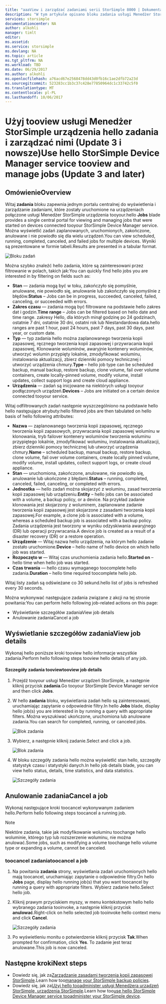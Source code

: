 ```yaml
---
title: "aaaView i zarządzać zadaniami serii StorSimple 8000 | Dokumentacja firmy Microsoft"
description: "W tym artykule opisano bloku zadania usługi Menedżer StorSimple urządzenia hello i w jaki sposób toouse on tootrack ostatnie, bieżących i zaplanowanych zadań tworzenia kopii zapasowej."
services: storsimple
documentationcenter: NA
author: alkohli
manager: timlt
editor: 
ms.assetid: 
ms.service: storsimple
ms.devlang: NA
ms.topic: article
ms.tgt_pltfrm: NA
ms.workload: TBD
ms.date: 06/29/2017
ms.author: alkohli
ms.openlocfilehash: a76acd67e2568478dd43d0fb16c1ae2dfb72a23d
ms.sourcegitcommit: 523283cc1b3c37c428e77850964dc1c33742c5f0
ms.translationtype: MT
ms.contentlocale: pl-PL
ms.lasthandoff: 10/06/2017
---
```

# <a name="use-hello-storsimple-device-manager-service-tooview-and-manage-jobs-update-3-and-later"></a><span data-ttu-id="0708c-103">Użyj tooview usługi Menedżer StorSimple urządzenia hello zadania i zarządzać nimi (Update 3 i nowsze)</span><span class="sxs-lookup"><span data-stu-id="0708c-103">Use hello StorSimple Device Manager service tooview and manage jobs (Update 3 and later)</span></span>

## <a name="overview"></a><span data-ttu-id="0708c-104">Omówienie</span><span class="sxs-lookup"><span data-stu-id="0708c-104">Overview</span></span>
<span data-ttu-id="0708c-105">Witaj **zadania** bloku zapewnia jednym portalu centralnej do wyświetlenia i zarządzanie zadaniami, które zostały uruchomione na urządzeniach połączone usługi Menedżer StorSimple urządzenia tooyour.</span><span class="sxs-lookup"><span data-stu-id="0708c-105">hello **Jobs** blade provides a single central portal for viewing and managing jobs that were started on devices connected tooyour StorSimple Device Manager service.</span></span> <span data-ttu-id="0708c-106">Można wyświetlić zadań zaplanowanych, uruchomionych, zakończone, anulowane i nie powiodło się dla wielu urządzeń.</span><span class="sxs-lookup"><span data-stu-id="0708c-106">You can view scheduled, running, completed, canceled, and failed jobs for multiple devices.</span></span> <span data-ttu-id="0708c-107">Wyniki są prezentowane w formie tabeli.</span><span class="sxs-lookup"><span data-stu-id="0708c-107">Results are presented in a tabular format.</span></span>

![Bloku zadań](./media/storsimple-8000-manage-jobs-u2/jobs1.png)

<span data-ttu-id="0708c-109">Można szybko znaleźć hello zadania, które są zainteresowani przez filtrowanie w polach, takich jak:</span><span class="sxs-lookup"><span data-stu-id="0708c-109">You can quickly find hello jobs you are interested in by filtering on fields such as:</span></span>

* <span data-ttu-id="0708c-110">**Stan** — zadania mogą być w toku, zakończyło się pomyślnie, anulowane, nie powiodło się, anulowanie lub zakończyło się pomyślnie z błędów.</span><span class="sxs-lookup"><span data-stu-id="0708c-110">**Status** – Jobs can be in progress, succeeded, canceled, failed, canceling, or succeeded with errors.</span></span>
* <span data-ttu-id="0708c-111">**Zakres czasu** — zadania mogą być filtrowane na podstawie hello zakres dat i godzin.</span><span class="sxs-lookup"><span data-stu-id="0708c-111">**Time range** – Jobs can be filtered based on hello date and time range.</span></span> <span data-ttu-id="0708c-112">zakresy Hello, dla których minął godzinę po 24 godzinach, ostatnie 7 dni, ostatnie 30 dni, ostatni rok lub Niestandardowa data.</span><span class="sxs-lookup"><span data-stu-id="0708c-112">hello ranges are past 1 hour, past 24 hours, past 7 days, past 30 days, past year, or custom date.</span></span>
* <span data-ttu-id="0708c-113">**Typ** — typ zadania hello można zaplanowanego tworzenia kopii zapasowej, ręcznego tworzenia kopii zapasowej i przywracania kopii zapasowej, Klonowanie woluminów, awaryjnie kontenery woluminów, utworzyć wolumin przypięty lokalnie, zmodyfikować woluminu, instalowania aktualizacji, zbierz dzienniki pomocy technicznej i utworzyć urządzenia chmury.</span><span class="sxs-lookup"><span data-stu-id="0708c-113">**Type** – hello job type can be scheduled backup, manual backup, restore backup, clone volume, fail over volume containers, create locally-pinned volume, modify volume, install updates, collect support logs and create cloud appliance.</span></span>
* <span data-ttu-id="0708c-114">**Urządzenia** — zadań są inicjowane na niektórych usługi tooyour podłączonych urządzeń.</span><span class="sxs-lookup"><span data-stu-id="0708c-114">**Devices** – Jobs are initiated on a certain device connected tooyour service.</span></span>
  
<span data-ttu-id="0708c-115">Witaj odfiltrowanych zadań następnie wyszczególniono na podstawie hello hello następujące atrybuty:</span><span class="sxs-lookup"><span data-stu-id="0708c-115">hello filtered jobs are then tabulated on hello basis of hello following attributes:</span></span>
  
* <span data-ttu-id="0708c-116">**Nazwa** — zaplanowanego tworzenia kopii zapasowej, ręcznego tworzenia kopii zapasowych, przywracania kopii zapasowej woluminu w klonowania, tryb failover kontenery woluminów tworzenia woluminu przypiętego lokalnie, zmodyfikować woluminu, instalowania aktualizacji, zbierz dzienniki pomocy technicznej lub utworzyć urządzenia chmury.</span><span class="sxs-lookup"><span data-stu-id="0708c-116">**Name** – scheduled backup, manual backup, restore backup, clone volume, fail over volume containers, create locally pinned volume, modify volume, install updates, collect support logs, or create cloud appliance.</span></span>
* <span data-ttu-id="0708c-117">**Stan** — uruchomiona, zakończone, anulowane, nie powiodło się, anulowanie lub ukończone z błędami.</span><span class="sxs-lookup"><span data-stu-id="0708c-117">**Status** – running, completed, canceled, failed, canceling, or completed with errors.</span></span>
* <span data-ttu-id="0708c-118">**Jednostka** — hello zadań można skojarzyć z woluminu, zasad tworzenia kopii zapasowej lub urządzeniu.</span><span class="sxs-lookup"><span data-stu-id="0708c-118">**Entity** – hello jobs can be associated with a volume, a backup policy, or a device.</span></span> <span data-ttu-id="0708c-119">Na przykład zadanie klonowania jest skojarzony z woluminem, zaplanowane zadanie tworzenia kopii zapasowej jest skojarzone z zasadami tworzenia kopii zapasowej.</span><span class="sxs-lookup"><span data-stu-id="0708c-119">For example, a clone job is associated with a volume, whereas a scheduled backup job is associated with a backup policy.</span></span> <span data-ttu-id="0708c-120">Zadania urządzenia jest tworzony w wyniku odzyskiwania awaryjnego (DR) lub operacji przywracania.</span><span class="sxs-lookup"><span data-stu-id="0708c-120">A device job is created as a result of a disaster recovery (DR) or a restore operation.</span></span>
* <span data-ttu-id="0708c-121">**Urządzenie** — Witaj nazwa hello urządzenia, na którym hello zadanie zostało uruchomione.</span><span class="sxs-lookup"><span data-stu-id="0708c-121">**Device** – hello name of hello device on which hello job was started.</span></span>
* <span data-ttu-id="0708c-122">**Rozpoczęto w** — Witaj czas uruchomienia zadania hello.</span><span class="sxs-lookup"><span data-stu-id="0708c-122">**Started on** – hello time when hello job was started.</span></span>
* <span data-ttu-id="0708c-123">**Czas trwania** — hello czasu wymaganego toocomplete hello zadania.</span><span class="sxs-lookup"><span data-stu-id="0708c-123">**Duration** – hello time required toocomplete hello job.</span></span>

<span data-ttu-id="0708c-124">Witaj listy zadań są odświeżane co 30 sekund.</span><span class="sxs-lookup"><span data-stu-id="0708c-124">hello list of jobs is refreshed every 30 seconds.</span></span>

<span data-ttu-id="0708c-125">Można wykonywać następujące zadania związane z akcji na tej stronie powitania:</span><span class="sxs-lookup"><span data-stu-id="0708c-125">You can perform hello following job-related actions on this page:</span></span>

* <span data-ttu-id="0708c-126">Wyświetlanie szczegółów zadania</span><span class="sxs-lookup"><span data-stu-id="0708c-126">View job details</span></span>
* <span data-ttu-id="0708c-127">Anulowanie zadania</span><span class="sxs-lookup"><span data-stu-id="0708c-127">Cancel a job</span></span>

## <a name="view-job-details"></a><span data-ttu-id="0708c-128">Wyświetlanie szczegółów zadania</span><span class="sxs-lookup"><span data-stu-id="0708c-128">View job details</span></span>
<span data-ttu-id="0708c-129">Wykonaj hello poniższe kroki tooview hello informacje wszystkie zadania.</span><span class="sxs-lookup"><span data-stu-id="0708c-129">Perform hello following steps tooview hello details of any job.</span></span>

#### <a name="tooview-job-details"></a><span data-ttu-id="0708c-130">Szczegóły zadania tooview</span><span class="sxs-lookup"><span data-stu-id="0708c-130">tooview job details</span></span>
1. <span data-ttu-id="0708c-131">Przejdź tooyour usługi Menedżer urządzeń StorSimple, a następnie kliknij przycisk **zadania**.</span><span class="sxs-lookup"><span data-stu-id="0708c-131">Go tooyour StorSimple Device Manager service and then click **Jobs**.</span></span>

2. <span data-ttu-id="0708c-132">W hello **zadania** bloku, wyświetlania zadań hello są zainteresowani, uruchamiając zapytanie o odpowiednie filtry.</span><span class="sxs-lookup"><span data-stu-id="0708c-132">In hello **Jobs** blade, display hello job(s) you are interested in by running a query with appropriate filters.</span></span> <span data-ttu-id="0708c-133">Można wyszukiwać ukończone, uruchomiona lub anulowane zadania.</span><span class="sxs-lookup"><span data-stu-id="0708c-133">You can search for completed, running, or canceled jobs.</span></span>

    ![Blok zadania](./media/storsimple-8000-manage-jobs-u2/jobs1.png)

2. <span data-ttu-id="0708c-135">Wybierz, a następnie kliknij zadanie.</span><span class="sxs-lookup"><span data-stu-id="0708c-135">Select and click a job.</span></span>

    ![Blok zadania](./media/storsimple-8000-manage-jobs-u2/jobs3.png)

3. <span data-ttu-id="0708c-137">W bloku szczegóły zadania hello można wyświetlić stan hello, szczegóły statystyk czasu i statystyki danych.</span><span class="sxs-lookup"><span data-stu-id="0708c-137">In hello job details blade, you can view hello status, details, time statistics, and data statistics.</span></span>
   
    ![Szczegóły zadania](./media/storsimple-8000-manage-jobs-u2/jobs4.png)

## <a name="cancel-a-job"></a><span data-ttu-id="0708c-139">Anulowanie zadania</span><span class="sxs-lookup"><span data-stu-id="0708c-139">Cancel a job</span></span>
<span data-ttu-id="0708c-140">Wykonaj następujące kroki toocancel wykonywanym zadaniem hello.</span><span class="sxs-lookup"><span data-stu-id="0708c-140">Perform hello following steps toocancel a running job.</span></span>

> [!NOTE]
> <span data-ttu-id="0708c-141">Niektóre zadania, takie jak modyfikowanie woluminu toochange hello woluminie, którego typ lub rozszerzenie woluminu, nie można anulować.</span><span class="sxs-lookup"><span data-stu-id="0708c-141">Some jobs, such as modifying a volume toochange hello volume type or expanding a volume, cannot be canceled.</span></span>


### <a name="toocancel-a-job"></a><span data-ttu-id="0708c-142">toocancel zadania</span><span class="sxs-lookup"><span data-stu-id="0708c-142">toocancel a job</span></span>
1. <span data-ttu-id="0708c-143">Na powitania **zadania** strony, wyświetlania zadań uruchomionych hello mają toocancel, uruchamiając zapytanie o odpowiednie filtry.</span><span class="sxs-lookup"><span data-stu-id="0708c-143">On hello **Jobs** page, display hello running job(s) that you want toocancel by running a query with appropriate filters.</span></span> <span data-ttu-id="0708c-144">Wybierz zadanie hello.</span><span class="sxs-lookup"><span data-stu-id="0708c-144">Select hello job.</span></span>

2. <span data-ttu-id="0708c-145">Kliknij prawym przyciskiem myszy, w menu kontekstowym hello hello wybranego zadania tooinvoke, a następnie kliknij przycisk **anulować**.</span><span class="sxs-lookup"><span data-stu-id="0708c-145">Right-click on hello selected job tooinvoke hello context menu and click **Cancel**.</span></span>

    ![Szczegóły zadania](./media/storsimple-8000-manage-jobs-u2/jobs2.png)

3. <span data-ttu-id="0708c-147">Po wyświetleniu monitu o potwierdzenie kliknij przycisk **Tak**.</span><span class="sxs-lookup"><span data-stu-id="0708c-147">When prompted for confirmation, click **Yes**.</span></span> <span data-ttu-id="0708c-148">To zadanie jest teraz anulowane.</span><span class="sxs-lookup"><span data-stu-id="0708c-148">This job is now canceled.</span></span>

## <a name="next-steps"></a><span data-ttu-id="0708c-149">Następne kroki</span><span class="sxs-lookup"><span data-stu-id="0708c-149">Next steps</span></span>
* <span data-ttu-id="0708c-150">Dowiedz się, jak za[Zarządzanie zasadami tworzenia kopii zapasowej StorSimple](storsimple-8000-manage-backup-policies-u2.md).</span><span class="sxs-lookup"><span data-stu-id="0708c-150">Learn how too[manage your StorSimple backup policies](storsimple-8000-manage-backup-policies-u2.md).</span></span>
* <span data-ttu-id="0708c-151">Dowiedz się, jak za[Użyj hello tooadminister usługi Menedżera urządzeń StorSimple, urządzenia StorSimple](storsimple-8000-manager-service-administration.md).</span><span class="sxs-lookup"><span data-stu-id="0708c-151">Learn how too[use hello StorSimple Device Manager service tooadminister your StorSimple device](storsimple-8000-manager-service-administration.md).</span></span>

